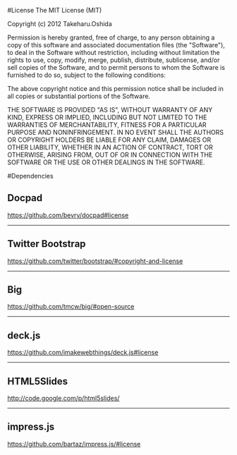 #License
The MIT License (MIT)

Copyright (c) 2012 Takeharu.Oshida

Permission is hereby granted, free of charge, to any person obtaining a copy of this software and associated documentation files (the "Software"), to deal in the Software without restriction, including without limitation the rights to use, copy, modify, merge, publish, distribute, sublicense, and/or sell copies of the Software, and to permit persons to whom the Software is furnished to do so, subject to the following conditions:

The above copyright notice and this permission notice shall be included in all copies or substantial portions of the Software.

THE SOFTWARE IS PROVIDED "AS IS", WITHOUT WARRANTY OF ANY KIND, EXPRESS OR IMPLIED, INCLUDING BUT NOT LIMITED TO THE WARRANTIES OF MERCHANTABILITY, FITNESS FOR A PARTICULAR PURPOSE AND NONINFRINGEMENT. IN NO EVENT SHALL THE AUTHORS OR COPYRIGHT HOLDERS BE LIABLE FOR ANY CLAIM, DAMAGES OR OTHER LIABILITY, WHETHER IN AN ACTION OF CONTRACT, TORT OR OTHERWISE, ARISING FROM, OUT OF OR IN CONNECTION WITH THE SOFTWARE OR THE USE OR OTHER DEALINGS IN THE SOFTWARE.

#Dependencies

## Docpad
https://github.com/bevry/docpad#license

---
## Twitter Bootstrap
https://github.com/twitter/bootstrap/#copyright-and-license

---
## Big
https://github.com/tmcw/big/#open-source

---
## deck.js
https://github.com/imakewebthings/deck.js#license

---
## HTML5Slides
http://code.google.com/p/html5slides/

---
## impress.js
https://github.com/bartaz/impress.js/#license
